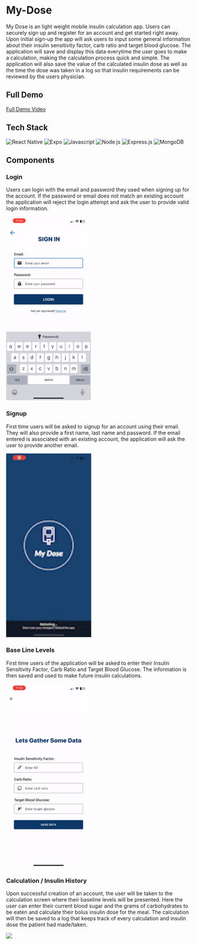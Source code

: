 # My-Dose

My Dose is an light weight mobile insulin calculation app. Users can securely sign up and register for an account and get started right away. Upon initial sign-up the app will ask users to input some general information about their insulin sensitivity factor, carb ratio and target blood glucose. The application will save and display this data everytime the user goes to make a calculation, making the calculation process quick and simple. The application will also save the value of the calculated insulin dose as well as the time the dose was taken in a log so that insulin requirements can be reviewed by the users physician.

## Full Demo

[Full Demo Video](https://drive.google.com/file/d/1LRtE0humwKsqBgqnqPXLfWVZtEwqvU6q/view)

## Tech Stack

<img alt="React Native" src="https://img.shields.io/badge/React_Native-20232A?style=for-the-badge&logo=react&logoColor=61DAFB" /> ![Expo](https://img.shields.io/badge/expo-1C1E24?style=for-the-badge&logo=expo&logoColor=#D04A37) <img alt="Javascript" src="https://img.shields.io/badge/JavaScript-323330?style=for-the-badge&logo=javascript&logoColor=F7DF1E" /> <img alt="Node.js" src="https://img.shields.io/badge/Node.js-43853D?style=for-the-badge&logo=node.js&logoColor=white" /> <img alt="Express.js" src="https://img.shields.io/badge/Express.js-404D59?style=for-the-badge" /> ![MongoDB](https://img.shields.io/badge/MongoDB-%234ea94b.svg?style=for-the-badge&logo=mongodb&logoColor=white)

## Components

### Login

Users can login with the email and password they used when signing up for the account. If the password or email does not match an existing account the application will reject the login attempt and ask the user to provide valid login information.

<img src="./demos/login.gif" height=500 />

### Signup

First time users will be asked to signup for an account using their email. They will also provide a first name, last name and password. If the email entered is associated with an existing account, the application will ask the user to provide another email.

<img src="./demos/signup.gif" height=500 />

### Base Line Levels

First time users of the application will be asked to enter their Insulin Sensitivity Factor, Carb Ratio and Target Blood Glucose. The information is then saved and used to make future insulin calculations.

<img src="./demos/baseline.gif" height=500 />

### Calculation / Insulin History

Upon successful creation of an account, the user will be taken to the calculation screen where their baseline levels will be presented. Here the user can enter their current blood sugar and the grams of carbohydrates to be eaten and calculate their bolus insulin dose for the meal. The calculation will then be saved to a log that keeps track of every calculation and insulin dose the patient had made/taken.

<img src="./demos/calculate.gif" height=500 />
